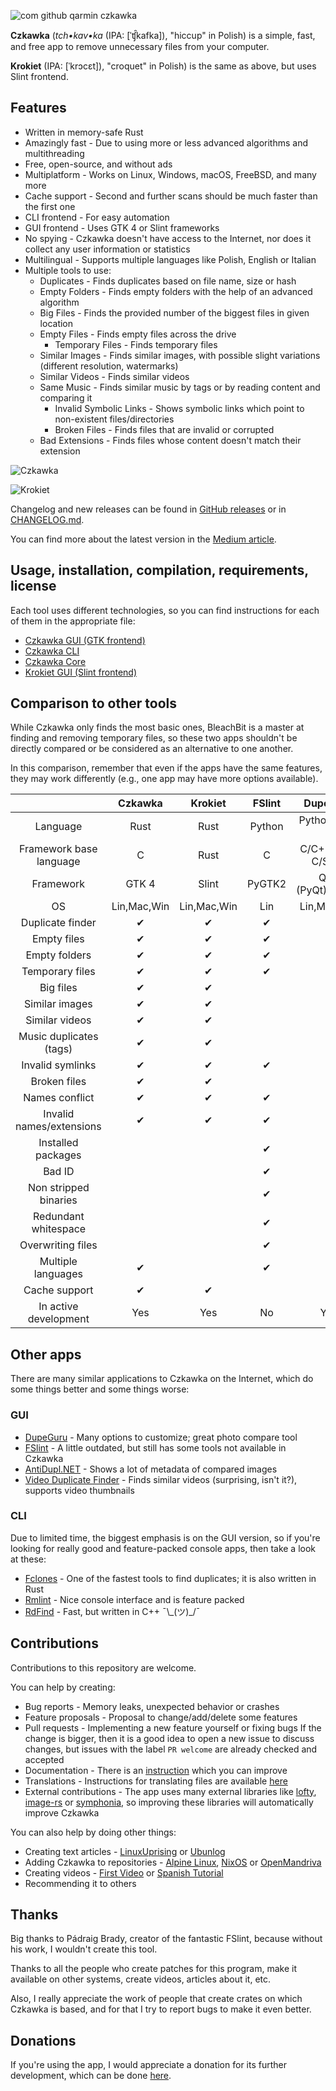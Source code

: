 ![com github qarmin czkawka](https://user-images.githubusercontent.com/41945903/102616149-66490400-4137-11eb-9cd6-813b2b070834.png)

**Czkawka** (_tch•kav•ka_ (IPA: [ˈʧ̑kafka]), "hiccup" in Polish) is a simple, fast, and free app to remove unnecessary
files from your computer.

**Krokiet** (IPA: [ˈkrɔcɛt]), "croquet" in Polish) is the same as above, but uses Slint frontend.

## Features

- Written in memory-safe Rust
- Amazingly fast - Due to using more or less advanced algorithms and multithreading
- Free, open-source, and without ads
- Multiplatform - Works on Linux, Windows, macOS, FreeBSD, and many more
- Cache support - Second and further scans should be much faster than the first one
- CLI frontend - For easy automation
- GUI frontend - Uses GTK 4 or Slint frameworks
- No spying - Czkawka doesn't have access to the Internet, nor does it collect any user information or statistics
- Multilingual - Supports multiple languages like Polish, English or Italian
- Multiple tools to use:
    - Duplicates - Finds duplicates based on file name, size or hash
    - Empty Folders - Finds empty folders with the help of an advanced algorithm
    - Big Files - Finds the provided number of the biggest files in given location
  - Empty Files - Finds empty files across the drive
    - Temporary Files - Finds temporary files
  - Similar Images - Finds similar images, with possible slight variations (different resolution, watermarks)
  - Similar Videos - Finds similar videos
  - Same Music - Finds similar music by tags or by reading content and comparing it
    - Invalid Symbolic Links - Shows symbolic links which point to non-existent files/directories
    - Broken Files - Finds files that are invalid or corrupted
  - Bad Extensions - Finds files whose content doesn't match their extension

![Czkawka](https://user-images.githubusercontent.com/41945903/145280350-506f7e94-4db0-4de7-a68d-6e7c26bbd2bf.gif)

![Krokiet](https://github.com/qarmin/czkawka/assets/41945903/52628a29-ecd6-4692-9ee4-8a680c889193)

Changelog and new releases can be found in [GitHub releases](https://github.com/qarmin/czkawka/releases) or
in [CHANGELOG.md](Changelog.md).

You can find more about the latest version in the [Medium article](https://medium.com/@qarmin/czkawka-7-0-a465036e8788).

## Usage, installation, compilation, requirements, license

Each tool uses different technologies, so you can find instructions for each of them in the appropriate file:

- [Czkawka GUI (GTK frontend)](czkawka_gui/README.md)</br>
- [Czkawka CLI](czkawka_cli/README.md)</br>
- [Czkawka Core](czkawka_core/README.md)</br>
- [Krokiet GUI (Slint frontend)](krokiet/README.md)</br>

## Comparison to other tools

While Czkawka only finds the most basic ones, BleachBit is a master at finding and removing temporary files, so these
two apps shouldn't be directly compared or be considered as an alternative to one another.

In this comparison, remember that even if the apps have the same features, they may work differently (e.g., one app may have more
options available).

|                          |   Czkawka   |   Krokiet   | FSlint |     DupeGuru      |  BleachBit  |
|:------------------------:|:-----------:|:-----------:|:------:|:-----------------:|:-----------:|
|         Language         |    Rust     |    Rust     | Python |   Python/Obj-C    |   Python    |
| Framework base language  |      C      |    Rust     |   C    | C/C++/Obj-C/Swift |      C      |
|        Framework         |    GTK 4    |    Slint    | PyGTK2 | Qt 5 (PyQt)/Cocoa |   PyGTK3    |
|            OS            | Lin,Mac,Win | Lin,Mac,Win |  Lin   |    Lin,Mac,Win    | Lin,Mac,Win |
|     Duplicate finder     |      ✔      |      ✔      |   ✔    |         ✔         |             |
|       Empty files        |      ✔      |      ✔      |   ✔    |                   |             |
|      Empty folders       |      ✔      |      ✔      |   ✔    |                   |             |
|     Temporary files      |      ✔      |      ✔      |   ✔    |                   |      ✔      |
|        Big files         |      ✔      |      ✔      |        |                   |             |
|      Similar images      |      ✔      |      ✔      |        |         ✔         |             |
|      Similar videos      |      ✔      |      ✔      |        |                   |             |
| Music duplicates (tags)  |      ✔      |      ✔      |        |         ✔         |             |
|     Invalid symlinks     |      ✔      |      ✔      |   ✔    |                   |             |
|       Broken files       |      ✔      |      ✔      |        |                   |             |
|      Names conflict      |      ✔      |      ✔      |   ✔    |                   |             |
| Invalid names/extensions |      ✔      |      ✔      |   ✔    |                   |             |
|    Installed packages    |             |             |   ✔    |                   |             |
|          Bad ID          |             |             |   ✔    |                   |             |
|  Non stripped binaries   |             |             |   ✔    |                   |             |
|   Redundant whitespace   |             |             |   ✔    |                   |             |
|    Overwriting files     |             |             |   ✔    |                   |      ✔      |
|    Multiple languages    |      ✔      |             |   ✔    |         ✔         |      ✔      |
|      Cache support       |      ✔      |      ✔      |        |         ✔         |             |
|  In active development   |     Yes     |     Yes     |   No   |        Yes        |     Yes     |

## Other apps

There are many similar applications to Czkawka on the Internet, which do some things better and some things worse:

### GUI

- [DupeGuru](https://github.com/arsenetar/dupeguru) - Many options to customize; great photo compare tool
- [FSlint](https://github.com/pixelb/fslint) - A little outdated, but still has some tools not available in Czkawka
- [AntiDupl.NET](https://github.com/ermig1979/AntiDupl) - Shows a lot of metadata of compared images
- [Video Duplicate Finder](https://github.com/0x90d/videoduplicatefinder) - Finds similar videos (surprising, isn't it?),
  supports video thumbnails

### CLI

Due to limited time, the biggest emphasis is on the GUI version, so if you're looking for really good and feature-packed
console apps, then take a look at these:

- [Fclones](https://github.com/pkolaczk/fclones) - One of the fastest tools to find duplicates; it is also written in Rust
- [Rmlint](https://github.com/sahib/rmlint) - Nice console interface and is feature packed
- [RdFind](https://github.com/pauldreik/rdfind) - Fast, but written in C++ ¯\\_(ツ)\_/¯

## Contributions

Contributions to this repository are welcome.

You can help by creating:

- Bug reports - Memory leaks, unexpected behavior or crashes
- Feature proposals - Proposal to change/add/delete some features
- Pull requests - Implementing a new feature yourself or fixing bugs
  If the change is bigger, then it is a good idea to open a new issue to discuss changes, but issues with
  the label `PR welcome` are already checked and accepted
- Documentation - There is an [instruction](instructions/Instruction.md) which you can improve
- Translations - Instructions for translating files are available [here](instructions/Translations.md)
- External contributions - The app uses many external libraries
  like [lofty](https://github.com/Serial-ATA/lofty-rs), [image-rs](https://github.com/image-rs/image)
  or [symphonia](https://github.com/pdeljanov/Symphonia), so improving these libraries will automatically improve Czkawka

You can also help by doing other things:

- Creating text
  articles - [LinuxUprising](https://www.linuxuprising.com/2021/03/find-and-remove-duplicate-files-similar.html)
  or [Ubunlog](https://ubunlog.com/en/czkawka-finds-and-removes-empty-and-broken-duplicate-files/)
- Adding Czkawka to repositories - [Alpine Linux](https://pkgs.alpinelinux.org/packages?name=czkawka&branch=edge),
  [NixOS](https://github.com/NixOS/nixpkgs/pull/116441)
  or [OpenMandriva](https://github.com/OpenMandrivaAssociation/czkawka)
- Creating videos - [First Video](https://www.youtube.com/watch?v=CWlRiTD4vDc)
  or [Spanish Tutorial](https://www.youtube.com/watch?v=V9x-pHJRmKY)
- Recommending it to others

## Thanks

Big thanks to Pádraig Brady, creator of the fantastic FSlint, because without his work, I wouldn't create this tool.

Thanks to all the people who create patches for this program, make it available on other systems, create videos,
articles about it, etc.

Also, I really appreciate the work of people that create crates on which Czkawka is based, and for that I try to report bugs
to make it even better.

## Donations

If you're using the app, I would appreciate a donation for its further development, which can be
done [here](https://github.com/sponsors/qarmin).
